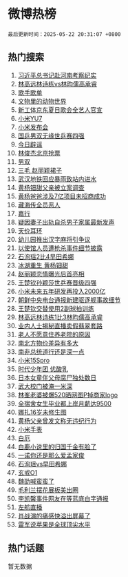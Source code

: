 # 微博热榜

`最后更新时间：2025-05-22 20:31:07 +0800`

## 热门搜索

1. [习近平总书记赴河南考察纪实](https://m.weibo.cn/search?containerid=100103type%3D1%26t%3D10%26q%3D%23%E4%B9%A0%E8%BF%91%E5%B9%B3%E6%80%BB%E4%B9%A6%E8%AE%B0%E8%B5%B4%E6%B2%B3%E5%8D%97%E8%80%83%E5%AF%9F%E7%BA%AA%E5%AE%9E%23&stream_entry_id=51&isnewpage=1&extparam=seat%3D1%26cate%3D10103%26dgr%3D0%26q%3D%2523%25E4%25B9%25A0%25E8%25BF%2591%25E5%25B9%25B3%25E6%2580%25BB%25E4%25B9%25A6%25E8%25AE%25B0%25E8%25B5%25B4%25E6%25B2%25B3%25E5%258D%2597%25E8%2580%2583%25E5%25AF%259F%25E7%25BA%25AA%25E5%25AE%259E%2523%26filter_type%3Drealtimehot%26stream_entry_id%3D51%26c_type%3D51%26pos%3D0%26display_time%3D1747917065%26pre_seqid%3D174791706505704145047105)
1. [林高远林诗栋vs林昀儒高承睿](https://m.weibo.cn/search?containerid=100103type%3D1%26t%3D10%26q%3D%23%E6%9E%97%E9%AB%98%E8%BF%9C%E6%9E%97%E8%AF%97%E6%A0%8Bvs%E6%9E%97%E6%98%80%E5%84%92%E9%AB%98%E6%89%BF%E7%9D%BF%23&stream_entry_id=31&isnewpage=1&extparam=seat%3D1%26flag%3D1%26q%3D%2523%25E6%259E%2597%25E9%25AB%2598%25E8%25BF%259C%25E6%259E%2597%25E8%25AF%2597%25E6%25A0%258Bvs%25E6%259E%2597%25E6%2598%2580%25E5%2584%2592%25E9%25AB%2598%25E6%2589%25BF%25E7%259D%25BF%2523%26filter_type%3Drealtimehot%26c_type%3D31%26pos%3D0%26cate%3D5001%26dgr%3D0%26realpos%3D1%26stream_entry_id%3D31%26band_rank%3D1%26lcate%3D5001%26display_time%3D1747917065%26pre_seqid%3D174791706505704145047105)
1. [歌手歌单](https://m.weibo.cn/search?containerid=100103type%3D1%26t%3D10%26q%3D%E6%AD%8C%E6%89%8B%E6%AD%8C%E5%8D%95&stream_entry_id=31&isnewpage=1&extparam=seat%3D1%26flag%3D1%26q%3D%25E6%25AD%258C%25E6%2589%258B%25E6%25AD%258C%25E5%258D%2595%26filter_type%3Drealtimehot%26c_type%3D31%26pos%3D1%26cate%3D5001%26dgr%3D0%26realpos%3D2%26stream_entry_id%3D31%26band_rank%3D2%26lcate%3D5001%26display_time%3D1747917065%26pre_seqid%3D174791706505704145047105)
1. [文物里的动物世界](https://m.weibo.cn/search?containerid=100103type%3D1%26t%3D10%26q%3D%23%E6%96%87%E7%89%A9%E9%87%8C%E7%9A%84%E5%8A%A8%E7%89%A9%E4%B8%96%E7%95%8C%23&stream_entry_id=31&isnewpage=1&extparam=seat%3D1%26flag%3D1%26q%3D%2523%25E6%2596%2587%25E7%2589%25A9%25E9%2587%258C%25E7%259A%2584%25E5%258A%25A8%25E7%2589%25A9%25E4%25B8%2596%25E7%2595%258C%2523%26filter_type%3Drealtimehot%26c_type%3D31%26pos%3D2%26cate%3D5001%26dgr%3D0%26realpos%3D3%26stream_entry_id%3D31%26band_rank%3D3%26lcate%3D5001%26display_time%3D1747917065%26pre_seqid%3D174791706505704145047105)
1. [新工体京东夏日歌会全艺人官宣](https://m.weibo.cn/search?containerid=100103type%3D1%26t%3D10%26q%3D%23%E6%96%B0%E5%B7%A5%E4%BD%93%E4%BA%AC%E4%B8%9C%E5%A4%8F%E6%97%A5%E6%AD%8C%E4%BC%9A%E5%85%A8%E8%89%BA%E4%BA%BA%E5%AE%98%E5%AE%A3%23&stream_entry_id=31&isnewpage=1&extparam=seat%3D1%26q%3D%2523%25E6%2596%25B0%25E5%25B7%25A5%25E4%25BD%2593%25E4%25BA%25AC%25E4%25B8%259C%25E5%25A4%258F%25E6%2597%25A5%25E6%25AD%258C%25E4%25BC%259A%25E5%2585%25A8%25E8%2589%25BA%25E4%25BA%25BA%25E5%25AE%2598%25E5%25AE%25A3%2523%26lcate%3D5001%26adid%3D287158%26c_type%3D31%26pos%3D3%26cate%3D5001%26dgr%3D0%26is_ad_pos%3D1%26topic_ad%3D1%26stream_entry_id%3D31%26band_rank%3D4%26filter_type%3Drealtimehot%26display_time%3D1747917065%26pre_seqid%3D174791706505704145047105)
1. [小米YU7](https://m.weibo.cn/search?containerid=100103type%3D1%26t%3D10%26q%3D%E5%B0%8F%E7%B1%B3YU7&stream_entry_id=31&isnewpage=1&extparam=seat%3D1%26flag%3D1%26q%3D%25E5%25B0%258F%25E7%25B1%25B3YU7%26filter_type%3Drealtimehot%26c_type%3D31%26pos%3D4%26cate%3D5001%26dgr%3D0%26realpos%3D4%26stream_entry_id%3D31%26band_rank%3D4%26lcate%3D5001%26display_time%3D1747917065%26pre_seqid%3D174791706505704145047105)
1. [小米发布会](https://m.weibo.cn/search?containerid=100103type%3D1%26t%3D10%26q%3D%E5%B0%8F%E7%B1%B3%E5%8F%91%E5%B8%83%E4%BC%9A&stream_entry_id=31&isnewpage=1&extparam=seat%3D1%26flag%3D1%26q%3D%25E5%25B0%258F%25E7%25B1%25B3%25E5%258F%2591%25E5%25B8%2583%25E4%25BC%259A%26filter_type%3Drealtimehot%26c_type%3D31%26pos%3D5%26cate%3D5001%26dgr%3D0%26realpos%3D5%26stream_entry_id%3D31%26band_rank%3D5%26lcate%3D5001%26display_time%3D1747917065%26pre_seqid%3D174791706505704145047105)
1. [国乒男双无缘世乒赛四强](https://m.weibo.cn/search?containerid=100103type%3D1%26t%3D10%26q%3D%23%E5%9B%BD%E4%B9%92%E7%94%B7%E5%8F%8C%E6%97%A0%E7%BC%98%E4%B8%96%E4%B9%92%E8%B5%9B%E5%9B%9B%E5%BC%BA%23&stream_entry_id=31&isnewpage=1&extparam=seat%3D1%26flag%3D1%26q%3D%2523%25E5%259B%25BD%25E4%25B9%2592%25E7%2594%25B7%25E5%258F%258C%25E6%2597%25A0%25E7%25BC%2598%25E4%25B8%2596%25E4%25B9%2592%25E8%25B5%259B%25E5%259B%259B%25E5%25BC%25BA%2523%26filter_type%3Drealtimehot%26c_type%3D31%26pos%3D6%26cate%3D5001%26dgr%3D0%26realpos%3D6%26stream_entry_id%3D31%26band_rank%3D6%26lcate%3D5001%26display_time%3D1747917065%26pre_seqid%3D174791706505704145047105)
1. [今日辟谣](https://m.weibo.cn/search?containerid=100103type%3D1%26t%3D10%26q%3D%23%E4%BB%8A%E6%97%A5%E8%BE%9F%E8%B0%A3%23&stream_entry_id=31&isnewpage=1&extparam=seat%3D1%26q%3D%2523%25E4%25BB%258A%25E6%2597%25A5%25E8%25BE%259F%25E8%25B0%25A3%2523%26lcate%3D5001%26adid%3D287301%26c_type%3D31%26pos%3D7%26cate%3D5001%26dgr%3D0%26is_ad_pos%3D1%26stream_entry_id%3D31%26band_rank%3D7%26filter_type%3Drealtimehot%26display_time%3D1747917065%26pre_seqid%3D174791706505704145047105)
1. [林俊杰北京抢票](https://m.weibo.cn/search?containerid=100103type%3D1%26t%3D10%26q%3D%E6%9E%97%E4%BF%8A%E6%9D%B0%E5%8C%97%E4%BA%AC%E6%8A%A2%E7%A5%A8&stream_entry_id=31&isnewpage=1&extparam=seat%3D1%26flag%3D1%26q%3D%25E6%259E%2597%25E4%25BF%258A%25E6%259D%25B0%25E5%258C%2597%25E4%25BA%25AC%25E6%258A%25A2%25E7%25A5%25A8%26filter_type%3Drealtimehot%26c_type%3D31%26pos%3D8%26cate%3D5001%26dgr%3D0%26realpos%3D7%26stream_entry_id%3D31%26band_rank%3D7%26lcate%3D5001%26display_time%3D1747917065%26pre_seqid%3D174791706505704145047105)
1. [男双](https://m.weibo.cn/search?containerid=100103type%3D1%26t%3D10%26q%3D%E7%94%B7%E5%8F%8C&stream_entry_id=31&isnewpage=1&extparam=seat%3D1%26flag%3D1%26q%3D%25E7%2594%25B7%25E5%258F%258C%26filter_type%3Drealtimehot%26c_type%3D31%26pos%3D9%26cate%3D5001%26dgr%3D0%26realpos%3D8%26stream_entry_id%3D31%26band_rank%3D8%26lcate%3D5001%26display_time%3D1747917065%26pre_seqid%3D174791706505704145047105)
1. [三毛 赵丽颖裙子](https://m.weibo.cn/search?containerid=100103type%3D1%26t%3D10%26q%3D%E4%B8%89%E6%AF%9B+%E8%B5%B5%E4%B8%BD%E9%A2%96%E8%A3%99%E5%AD%90&stream_entry_id=31&isnewpage=1&extparam=seat%3D1%26flag%3D0%26q%3D%25E4%25B8%2589%25E6%25AF%259B%2520%25E8%25B5%25B5%25E4%25B8%25BD%25E9%25A2%2596%25E8%25A3%2599%25E5%25AD%2590%26filter_type%3Drealtimehot%26c_type%3D31%26pos%3D10%26cate%3D5001%26dgr%3D0%26realpos%3D9%26stream_entry_id%3D31%26band_rank%3D9%26lcate%3D5001%26display_time%3D1747917065%26pre_seqid%3D174791706505704145047105)
1. [武汉地铁回应暴雨致站内进水](https://m.weibo.cn/search?containerid=100103type%3D1%26t%3D10%26q%3D%23%E6%AD%A6%E6%B1%89%E5%9C%B0%E9%93%81%E5%9B%9E%E5%BA%94%E6%9A%B4%E9%9B%A8%E8%87%B4%E7%AB%99%E5%86%85%E8%BF%9B%E6%B0%B4%23&stream_entry_id=31&isnewpage=1&extparam=seat%3D1%26flag%3D1%26q%3D%2523%25E6%25AD%25A6%25E6%25B1%2589%25E5%259C%25B0%25E9%2593%2581%25E5%259B%259E%25E5%25BA%2594%25E6%259A%25B4%25E9%259B%25A8%25E8%2587%25B4%25E7%25AB%2599%25E5%2586%2585%25E8%25BF%259B%25E6%25B0%25B4%2523%26filter_type%3Drealtimehot%26c_type%3D31%26pos%3D11%26cate%3D5001%26dgr%3D0%26realpos%3D10%26stream_entry_id%3D31%26band_rank%3D10%26lcate%3D5001%26display_time%3D1747917065%26pre_seqid%3D174791706505704145047105)
1. [黄杨钿甜父亲被立案调查](https://m.weibo.cn/search?containerid=100103type%3D1%26t%3D10%26q%3D%23%E9%BB%84%E6%9D%A8%E9%92%BF%E7%94%9C%E7%88%B6%E4%BA%B2%E8%A2%AB%E7%AB%8B%E6%A1%88%E8%B0%83%E6%9F%A5%23&stream_entry_id=31&isnewpage=1&extparam=seat%3D1%26flag%3D4%26q%3D%2523%25E9%25BB%2584%25E6%259D%25A8%25E9%2592%25BF%25E7%2594%259C%25E7%2588%25B6%25E4%25BA%25B2%25E8%25A2%25AB%25E7%25AB%258B%25E6%25A1%2588%25E8%25B0%2583%25E6%259F%25A5%2523%26filter_type%3Drealtimehot%26c_type%3D31%26pos%3D12%26cate%3D5001%26dgr%3D0%26realpos%3D11%26stream_entry_id%3D31%26band_rank%3D11%26lcate%3D5001%26display_time%3D1747917065%26pre_seqid%3D174791706505704145047105)
1. [黄杨爸爸涉及7亿项目未招商成功](https://m.weibo.cn/search?containerid=100103type%3D1%26t%3D10%26q%3D%23%E9%BB%84%E6%9D%A8%E7%88%B8%E7%88%B8%E6%B6%89%E5%8F%8A7%E4%BA%BF%E9%A1%B9%E7%9B%AE%E6%9C%AA%E6%8B%9B%E5%95%86%E6%88%90%E5%8A%9F%23&stream_entry_id=31&isnewpage=1&extparam=seat%3D1%26flag%3D1%26q%3D%2523%25E9%25BB%2584%25E6%259D%25A8%25E7%2588%25B8%25E7%2588%25B8%25E6%25B6%2589%25E5%258F%258A7%25E4%25BA%25BF%25E9%25A1%25B9%25E7%259B%25AE%25E6%259C%25AA%25E6%258B%259B%25E5%2595%2586%25E6%2588%2590%25E5%258A%259F%2523%26filter_type%3Drealtimehot%26c_type%3D31%26pos%3D13%26cate%3D5001%26dgr%3D0%26realpos%3D12%26stream_entry_id%3D31%26band_rank%3D12%26lcate%3D5001%26display_time%3D1747917065%26pre_seqid%3D174791706505704145047105)
1. [藏海传全员恶人](https://m.weibo.cn/search?containerid=100103type%3D1%26t%3D10%26q%3D%E8%97%8F%E6%B5%B7%E4%BC%A0%E5%85%A8%E5%91%98%E6%81%B6%E4%BA%BA&stream_entry_id=31&isnewpage=1&extparam=seat%3D1%26flag%3D1%26q%3D%25E8%2597%258F%25E6%25B5%25B7%25E4%25BC%25A0%25E5%2585%25A8%25E5%2591%2598%25E6%2581%25B6%25E4%25BA%25BA%26filter_type%3Drealtimehot%26c_type%3D31%26pos%3D14%26cate%3D5001%26dgr%3D0%26realpos%3D13%26stream_entry_id%3D31%26band_rank%3D13%26lcate%3D5001%26display_time%3D1747917065%26pre_seqid%3D174791706505704145047105)
1. [嘉行](https://m.weibo.cn/search?containerid=100103type%3D1%26t%3D10%26q%3D%E5%98%89%E8%A1%8C&stream_entry_id=31&isnewpage=1&extparam=seat%3D1%26flag%3D1%26q%3D%25E5%2598%2589%25E8%25A1%258C%26filter_type%3Drealtimehot%26c_type%3D31%26pos%3D15%26cate%3D5001%26dgr%3D0%26realpos%3D14%26stream_entry_id%3D31%26band_rank%3D14%26lcate%3D5001%26display_time%3D1747917065%26pre_seqid%3D174791706505704145047105)
1. [疑因妻子出轨自杀男子家属最新发声](https://m.weibo.cn/search?containerid=100103type%3D1%26t%3D10%26q%3D%23%E7%96%91%E5%9B%A0%E5%A6%BB%E5%AD%90%E5%87%BA%E8%BD%A8%E8%87%AA%E6%9D%80%E7%94%B7%E5%AD%90%E5%AE%B6%E5%B1%9E%E6%9C%80%E6%96%B0%E5%8F%91%E5%A3%B0%23&stream_entry_id=31&isnewpage=1&extparam=seat%3D1%26flag%3D1%26q%3D%2523%25E7%2596%2591%25E5%259B%25A0%25E5%25A6%25BB%25E5%25AD%2590%25E5%2587%25BA%25E8%25BD%25A8%25E8%2587%25AA%25E6%259D%2580%25E7%2594%25B7%25E5%25AD%2590%25E5%25AE%25B6%25E5%25B1%259E%25E6%259C%2580%25E6%2596%25B0%25E5%258F%2591%25E5%25A3%25B0%2523%26filter_type%3Drealtimehot%26c_type%3D31%26pos%3D16%26cate%3D5001%26dgr%3D0%26realpos%3D15%26stream_entry_id%3D31%26band_rank%3D15%26lcate%3D5001%26display_time%3D1747917065%26pre_seqid%3D174791706505704145047105)
1. [天价耳环](https://m.weibo.cn/search?containerid=100103type%3D1%26t%3D10%26q%3D%E5%A4%A9%E4%BB%B7%E8%80%B3%E7%8E%AF&stream_entry_id=31&isnewpage=1&extparam=seat%3D1%26flag%3D1%26q%3D%25E5%25A4%25A9%25E4%25BB%25B7%25E8%2580%25B3%25E7%258E%25AF%26filter_type%3Drealtimehot%26c_type%3D31%26pos%3D17%26cate%3D5001%26dgr%3D0%26realpos%3D16%26stream_entry_id%3D31%26band_rank%3D16%26lcate%3D5001%26display_time%3D1747917065%26pre_seqid%3D174791706505704145047105)
1. [幼儿园推出汉字麻将引争议](https://m.weibo.cn/search?containerid=100103type%3D1%26t%3D10%26q%3D%23%E5%B9%BC%E5%84%BF%E5%9B%AD%E6%8E%A8%E5%87%BA%E6%B1%89%E5%AD%97%E9%BA%BB%E5%B0%86%E5%BC%95%E4%BA%89%E8%AE%AE%23&stream_entry_id=31&isnewpage=1&extparam=seat%3D1%26flag%3D1%26q%3D%2523%25E5%25B9%25BC%25E5%2584%25BF%25E5%259B%25AD%25E6%258E%25A8%25E5%2587%25BA%25E6%25B1%2589%25E5%25AD%2597%25E9%25BA%25BB%25E5%25B0%2586%25E5%25BC%2595%25E4%25BA%2589%25E8%25AE%25AE%2523%26filter_type%3Drealtimehot%26c_type%3D31%26pos%3D18%26cate%3D5001%26dgr%3D0%26realpos%3D17%26stream_entry_id%3D31%26band_rank%3D17%26lcate%3D5001%26display_time%3D1747917065%26pre_seqid%3D174791706505704145047105)
1. [以使馆人员遭枪杀事件细节披露](https://m.weibo.cn/search?containerid=100103type%3D1%26t%3D10%26q%3D%E4%BB%A5%E4%BD%BF%E9%A6%86%E4%BA%BA%E5%91%98%E9%81%AD%E6%9E%AA%E6%9D%80%E4%BA%8B%E4%BB%B6%E7%BB%86%E8%8A%82%E6%8A%AB%E9%9C%B2&stream_entry_id=31&isnewpage=1&extparam=seat%3D1%26flag%3D1%26q%3D%25E4%25BB%25A5%25E4%25BD%25BF%25E9%25A6%2586%25E4%25BA%25BA%25E5%2591%2598%25E9%2581%25AD%25E6%259E%25AA%25E6%259D%2580%25E4%25BA%258B%25E4%25BB%25B6%25E7%25BB%2586%25E8%258A%2582%25E6%258A%25AB%25E9%259C%25B2%26filter_type%3Drealtimehot%26c_type%3D31%26pos%3D19%26cate%3D5001%26dgr%3D0%26realpos%3D18%26stream_entry_id%3D31%26band_rank%3D18%26lcate%3D5001%26display_time%3D1747917065%26pre_seqid%3D174791706505704145047105)
1. [石洵瑶2比4早田希娜](https://m.weibo.cn/search?containerid=100103type%3D1%26t%3D10%26q%3D%23%E7%9F%B3%E6%B4%B5%E7%91%B62%E6%AF%944%E6%97%A9%E7%94%B0%E5%B8%8C%E5%A8%9C%23&stream_entry_id=31&isnewpage=1&extparam=seat%3D1%26flag%3D1%26q%3D%2523%25E7%259F%25B3%25E6%25B4%25B5%25E7%2591%25B62%25E6%25AF%25944%25E6%2597%25A9%25E7%2594%25B0%25E5%25B8%258C%25E5%25A8%259C%2523%26filter_type%3Drealtimehot%26c_type%3D31%26pos%3D20%26cate%3D5001%26dgr%3D0%26realpos%3D19%26stream_entry_id%3D31%26band_rank%3D19%26lcate%3D5001%26display_time%3D1747917065%26pre_seqid%3D174791706505704145047105)
1. [冰湖重生 黄杨钿甜](https://m.weibo.cn/search?containerid=100103type%3D1%26t%3D10%26q%3D%E5%86%B0%E6%B9%96%E9%87%8D%E7%94%9F+%E9%BB%84%E6%9D%A8%E9%92%BF%E7%94%9C&stream_entry_id=31&isnewpage=1&extparam=seat%3D1%26flag%3D1%26q%3D%25E5%2586%25B0%25E6%25B9%2596%25E9%2587%258D%25E7%2594%259F%2520%25E9%25BB%2584%25E6%259D%25A8%25E9%2592%25BF%25E7%2594%259C%26filter_type%3Drealtimehot%26c_type%3D31%26pos%3D21%26cate%3D5001%26dgr%3D0%26realpos%3D20%26stream_entry_id%3D31%26band_rank%3D20%26lcate%3D5001%26display_time%3D1747917065%26pre_seqid%3D174791706505704145047105)
1. [赵丽颖恋情曝光后首亮相](https://m.weibo.cn/search?containerid=100103type%3D1%26t%3D10%26q%3D%23%E8%B5%B5%E4%B8%BD%E9%A2%96%E6%81%8B%E6%83%85%E6%9B%9D%E5%85%89%E5%90%8E%E9%A6%96%E4%BA%AE%E7%9B%B8%23&stream_entry_id=31&isnewpage=1&extparam=seat%3D1%26flag%3D2%26q%3D%2523%25E8%25B5%25B5%25E4%25B8%25BD%25E9%25A2%2596%25E6%2581%258B%25E6%2583%2585%25E6%259B%259D%25E5%2585%2589%25E5%2590%258E%25E9%25A6%2596%25E4%25BA%25AE%25E7%259B%25B8%2523%26filter_type%3Drealtimehot%26c_type%3D31%26pos%3D22%26cate%3D5001%26dgr%3D0%26realpos%3D21%26stream_entry_id%3D31%26band_rank%3D21%26lcate%3D5001%26display_time%3D1747917065%26pre_seqid%3D174791706505704145047105)
1. [王楚钦孙颖莎世乒赛晋级四强](https://m.weibo.cn/search?containerid=100103type%3D1%26t%3D10%26q%3D%23%E7%8E%8B%E6%A5%9A%E9%92%A6%E5%AD%99%E9%A2%96%E8%8E%8E%E4%B8%96%E4%B9%92%E8%B5%9B%E6%99%8B%E7%BA%A7%E5%9B%9B%E5%BC%BA%23&stream_entry_id=31&isnewpage=1&extparam=seat%3D1%26flag%3D0%26q%3D%2523%25E7%258E%258B%25E6%25A5%259A%25E9%2592%25A6%25E5%25AD%2599%25E9%25A2%2596%25E8%258E%258E%25E4%25B8%2596%25E4%25B9%2592%25E8%25B5%259B%25E6%2599%258B%25E7%25BA%25A7%25E5%259B%259B%25E5%25BC%25BA%2523%26filter_type%3Drealtimehot%26c_type%3D31%26pos%3D23%26cate%3D5001%26dgr%3D0%26realpos%3D22%26stream_entry_id%3D31%26band_rank%3D22%26lcate%3D5001%26display_time%3D1747917065%26pre_seqid%3D174791706505704145047105)
1. [小米未来五年研发再投入2000亿](https://m.weibo.cn/search?containerid=100103type%3D1%26t%3D10%26q%3D%23%E5%B0%8F%E7%B1%B3%E6%9C%AA%E6%9D%A5%E4%BA%94%E5%B9%B4%E7%A0%94%E5%8F%91%E5%86%8D%E6%8A%95%E5%85%A52000%E4%BA%BF%23&stream_entry_id=31&isnewpage=1&extparam=seat%3D1%26flag%3D1%26q%3D%2523%25E5%25B0%258F%25E7%25B1%25B3%25E6%259C%25AA%25E6%259D%25A5%25E4%25BA%2594%25E5%25B9%25B4%25E7%25A0%2594%25E5%258F%2591%25E5%2586%258D%25E6%258A%2595%25E5%2585%25A52000%25E4%25BA%25BF%2523%26filter_type%3Drealtimehot%26c_type%3D31%26pos%3D24%26cate%3D5001%26dgr%3D0%26realpos%3D23%26stream_entry_id%3D31%26band_rank%3D23%26lcate%3D5001%26display_time%3D1747917065%26pre_seqid%3D174791706505704145047105)
1. [朝鲜中央电台通报新建驱逐舰事故细节](https://m.weibo.cn/search?containerid=100103type%3D1%26t%3D10%26q%3D%23%E6%9C%9D%E9%B2%9C%E4%B8%AD%E5%A4%AE%E7%94%B5%E5%8F%B0%E9%80%9A%E6%8A%A5%E6%96%B0%E5%BB%BA%E9%A9%B1%E9%80%90%E8%88%B0%E4%BA%8B%E6%95%85%E7%BB%86%E8%8A%82%23&stream_entry_id=31&isnewpage=1&extparam=seat%3D1%26flag%3D0%26q%3D%2523%25E6%259C%259D%25E9%25B2%259C%25E4%25B8%25AD%25E5%25A4%25AE%25E7%2594%25B5%25E5%258F%25B0%25E9%2580%259A%25E6%258A%25A5%25E6%2596%25B0%25E5%25BB%25BA%25E9%25A9%25B1%25E9%2580%2590%25E8%2588%25B0%25E4%25BA%258B%25E6%2595%2585%25E7%25BB%2586%25E8%258A%2582%2523%26filter_type%3Drealtimehot%26c_type%3D31%26pos%3D25%26cate%3D5001%26dgr%3D0%26realpos%3D24%26stream_entry_id%3D31%26band_rank%3D24%26lcate%3D5001%26display_time%3D1747917065%26pre_seqid%3D174791706505704145047105)
1. [王楚钦交替使用2副球拍训练](https://m.weibo.cn/search?containerid=100103type%3D1%26t%3D10%26q%3D%23%E7%8E%8B%E6%A5%9A%E9%92%A6%E4%BA%A4%E6%9B%BF%E4%BD%BF%E7%94%A82%E5%89%AF%E7%90%83%E6%8B%8D%E8%AE%AD%E7%BB%83%23&stream_entry_id=31&isnewpage=1&extparam=seat%3D1%26flag%3D1%26q%3D%2523%25E7%258E%258B%25E6%25A5%259A%25E9%2592%25A6%25E4%25BA%25A4%25E6%259B%25BF%25E4%25BD%25BF%25E7%2594%25A82%25E5%2589%25AF%25E7%2590%2583%25E6%258B%258D%25E8%25AE%25AD%25E7%25BB%2583%2523%26filter_type%3Drealtimehot%26c_type%3D31%26pos%3D26%26cate%3D5001%26dgr%3D0%26realpos%3D25%26stream_entry_id%3D31%26band_rank%3D25%26lcate%3D5001%26display_time%3D1747917065%26pre_seqid%3D174791706505704145047105)
1. [林高远林诗栋1比3林昀儒高承睿](https://m.weibo.cn/search?containerid=100103type%3D1%26t%3D10%26q%3D%23%E6%9E%97%E9%AB%98%E8%BF%9C%E6%9E%97%E8%AF%97%E6%A0%8B1%E6%AF%943%E6%9E%97%E6%98%80%E5%84%92%E9%AB%98%E6%89%BF%E7%9D%BF%23&stream_entry_id=31&isnewpage=1&extparam=seat%3D1%26flag%3D1%26q%3D%2523%25E6%259E%2597%25E9%25AB%2598%25E8%25BF%259C%25E6%259E%2597%25E8%25AF%2597%25E6%25A0%258B1%25E6%25AF%25943%25E6%259E%2597%25E6%2598%2580%25E5%2584%2592%25E9%25AB%2598%25E6%2589%25BF%25E7%259D%25BF%2523%26filter_type%3Drealtimehot%26c_type%3D31%26pos%3D27%26cate%3D5001%26dgr%3D0%26realpos%3D26%26stream_entry_id%3D31%26band_rank%3D26%26lcate%3D5001%26display_time%3D1747917065%26pre_seqid%3D174791706505704145047105)
1. [业内人士揭秘直播卖假翡翠套路](https://m.weibo.cn/search?containerid=100103type%3D1%26t%3D10%26q%3D%23%E4%B8%9A%E5%86%85%E4%BA%BA%E5%A3%AB%E6%8F%AD%E7%A7%98%E7%9B%B4%E6%92%AD%E5%8D%96%E5%81%87%E7%BF%A1%E7%BF%A0%E5%A5%97%E8%B7%AF%23&stream_entry_id=31&isnewpage=1&extparam=seat%3D1%26flag%3D1%26q%3D%2523%25E4%25B8%259A%25E5%2586%2585%25E4%25BA%25BA%25E5%25A3%25AB%25E6%258F%25AD%25E7%25A7%2598%25E7%259B%25B4%25E6%2592%25AD%25E5%258D%2596%25E5%2581%2587%25E7%25BF%25A1%25E7%25BF%25A0%25E5%25A5%2597%25E8%25B7%25AF%2523%26filter_type%3Drealtimehot%26c_type%3D31%26pos%3D28%26cate%3D5001%26dgr%3D0%26realpos%3D27%26stream_entry_id%3D31%26band_rank%3D27%26lcate%3D5001%26display_time%3D1747917065%26pre_seqid%3D174791706505704145047105)
1. [老人不愿意住养老院的原因](https://m.weibo.cn/search?containerid=100103type%3D1%26t%3D10%26q%3D%E8%80%81%E4%BA%BA%E4%B8%8D%E6%84%BF%E6%84%8F%E4%BD%8F%E5%85%BB%E8%80%81%E9%99%A2%E7%9A%84%E5%8E%9F%E5%9B%A0&stream_entry_id=31&isnewpage=1&extparam=seat%3D1%26flag%3D1%26q%3D%25E8%2580%2581%25E4%25BA%25BA%25E4%25B8%258D%25E6%2584%25BF%25E6%2584%258F%25E4%25BD%258F%25E5%2585%25BB%25E8%2580%2581%25E9%2599%25A2%25E7%259A%2584%25E5%258E%259F%25E5%259B%25A0%26filter_type%3Drealtimehot%26c_type%3D31%26pos%3D29%26cate%3D5001%26dgr%3D0%26realpos%3D28%26stream_entry_id%3D31%26band_rank%3D28%26lcate%3D5001%26display_time%3D1747917065%26pre_seqid%3D174791706505704145047105)
1. [南北方物价差异有多大](https://m.weibo.cn/search?containerid=100103type%3D1%26t%3D10%26q%3D%E5%8D%97%E5%8C%97%E6%96%B9%E7%89%A9%E4%BB%B7%E5%B7%AE%E5%BC%82%E6%9C%89%E5%A4%9A%E5%A4%A7&stream_entry_id=31&isnewpage=1&extparam=seat%3D1%26flag%3D1%26q%3D%25E5%258D%2597%25E5%258C%2597%25E6%2596%25B9%25E7%2589%25A9%25E4%25BB%25B7%25E5%25B7%25AE%25E5%25BC%2582%25E6%259C%2589%25E5%25A4%259A%25E5%25A4%25A7%26filter_type%3Drealtimehot%26c_type%3D31%26pos%3D30%26cate%3D5001%26dgr%3D0%26realpos%3D29%26stream_entry_id%3D31%26band_rank%3D29%26lcate%3D5001%26display_time%3D1747917065%26pre_seqid%3D174791706505704145047105)
1. [南非总统道行还是深一点](https://m.weibo.cn/search?containerid=100103type%3D1%26t%3D10%26q%3D%E5%8D%97%E9%9D%9E%E6%80%BB%E7%BB%9F%E9%81%93%E8%A1%8C%E8%BF%98%E6%98%AF%E6%B7%B1%E4%B8%80%E7%82%B9&stream_entry_id=31&isnewpage=1&extparam=seat%3D1%26flag%3D1%26q%3D%25E5%258D%2597%25E9%259D%259E%25E6%2580%25BB%25E7%25BB%259F%25E9%2581%2593%25E8%25A1%258C%25E8%25BF%2598%25E6%2598%25AF%25E6%25B7%25B1%25E4%25B8%2580%25E7%2582%25B9%26filter_type%3Drealtimehot%26c_type%3D31%26pos%3D31%26cate%3D5001%26dgr%3D0%26realpos%3D30%26stream_entry_id%3D31%26band_rank%3D30%26lcate%3D5001%26display_time%3D1747917065%26pre_seqid%3D174791706505704145047105)
1. [小米15Spro](https://m.weibo.cn/search?containerid=100103type%3D1%26t%3D10%26q%3D%E5%B0%8F%E7%B1%B315Spro&stream_entry_id=31&isnewpage=1&extparam=seat%3D1%26flag%3D1%26q%3D%25E5%25B0%258F%25E7%25B1%25B315Spro%26filter_type%3Drealtimehot%26c_type%3D31%26pos%3D32%26cate%3D5001%26dgr%3D0%26realpos%3D31%26stream_entry_id%3D31%26band_rank%3D31%26lcate%3D5001%26display_time%3D1747917065%26pre_seqid%3D174791706505704145047105)
1. [时代少年团 优酸乳](https://m.weibo.cn/search?containerid=100103type%3D1%26t%3D10%26q%3D%E6%97%B6%E4%BB%A3%E5%B0%91%E5%B9%B4%E5%9B%A2+%E4%BC%98%E9%85%B8%E4%B9%B3&stream_entry_id=31&isnewpage=1&extparam=seat%3D1%26flag%3D1%26q%3D%25E6%2597%25B6%25E4%25BB%25A3%25E5%25B0%2591%25E5%25B9%25B4%25E5%259B%25A2%2520%25E4%25BC%2598%25E9%2585%25B8%25E4%25B9%25B3%26filter_type%3Drealtimehot%26c_type%3D31%26pos%3D33%26cate%3D5001%26dgr%3D0%26realpos%3D32%26stream_entry_id%3D31%26band_rank%3D32%26lcate%3D5001%26display_time%3D1747917065%26pre_seqid%3D174791706505704145047105)
1. [日本女童伴父母腐尸独处数日](https://m.weibo.cn/search?containerid=100103type%3D1%26t%3D10%26q%3D%23%E6%97%A5%E6%9C%AC%E5%A5%B3%E7%AB%A5%E4%BC%B4%E7%88%B6%E6%AF%8D%E8%85%90%E5%B0%B8%E7%8B%AC%E5%A4%84%E6%95%B0%E6%97%A5%23&stream_entry_id=31&isnewpage=1&extparam=seat%3D1%26flag%3D0%26q%3D%2523%25E6%2597%25A5%25E6%259C%25AC%25E5%25A5%25B3%25E7%25AB%25A5%25E4%25BC%25B4%25E7%2588%25B6%25E6%25AF%258D%25E8%2585%2590%25E5%25B0%25B8%25E7%258B%25AC%25E5%25A4%2584%25E6%2595%25B0%25E6%2597%25A5%2523%26filter_type%3Drealtimehot%26c_type%3D31%26pos%3D34%26cate%3D5001%26dgr%3D0%26realpos%3D33%26stream_entry_id%3D31%26band_rank%3D33%26lcate%3D5001%26display_time%3D1747917065%26pre_seqid%3D174791706505704145047105)
1. [武大校门被淹一米深](https://m.weibo.cn/search?containerid=100103type%3D1%26t%3D10%26q%3D%23%E6%AD%A6%E5%A4%A7%E6%A0%A1%E9%97%A8%E8%A2%AB%E6%B7%B9%E4%B8%80%E7%B1%B3%E6%B7%B1%23&stream_entry_id=31&isnewpage=1&extparam=seat%3D1%26flag%3D0%26q%3D%2523%25E6%25AD%25A6%25E5%25A4%25A7%25E6%25A0%25A1%25E9%2597%25A8%25E8%25A2%25AB%25E6%25B7%25B9%25E4%25B8%2580%25E7%25B1%25B3%25E6%25B7%25B1%2523%26filter_type%3Drealtimehot%26c_type%3D31%26pos%3D35%26cate%3D5001%26dgr%3D0%26realpos%3D34%26stream_entry_id%3D31%26band_rank%3D34%26lcate%3D5001%26display_time%3D1747917065%26pre_seqid%3D174791706505704145047105)
1. [林峯老婆被爆520晒网图P掉商家logo](https://m.weibo.cn/search?containerid=100103type%3D1%26t%3D10%26q%3D%23%E6%9E%97%E5%B3%AF%E8%80%81%E5%A9%86%E8%A2%AB%E7%88%86520%E6%99%92%E7%BD%91%E5%9B%BEP%E6%8E%89%E5%95%86%E5%AE%B6logo%23&stream_entry_id=31&isnewpage=1&extparam=seat%3D1%26flag%3D0%26q%3D%2523%25E6%259E%2597%25E5%25B3%25AF%25E8%2580%2581%25E5%25A9%2586%25E8%25A2%25AB%25E7%2588%2586520%25E6%2599%2592%25E7%25BD%2591%25E5%259B%25BEP%25E6%258E%2589%25E5%2595%2586%25E5%25AE%25B6logo%2523%26filter_type%3Drealtimehot%26c_type%3D31%26pos%3D36%26cate%3D5001%26dgr%3D0%26realpos%3D35%26stream_entry_id%3D31%26band_rank%3D35%26lcate%3D5001%26display_time%3D1747917065%26pre_seqid%3D174791706505704145047105)
1. [全宿舍女生毕业都上岸月薪达9500](https://m.weibo.cn/search?containerid=100103type%3D1%26t%3D10%26q%3D%23%E5%85%A8%E5%AE%BF%E8%88%8D%E5%A5%B3%E7%94%9F%E6%AF%95%E4%B8%9A%E9%83%BD%E4%B8%8A%E5%B2%B8%E6%9C%88%E8%96%AA%E8%BE%BE9500%23&stream_entry_id=31&isnewpage=1&extparam=seat%3D1%26flag%3D1%26q%3D%2523%25E5%2585%25A8%25E5%25AE%25BF%25E8%2588%258D%25E5%25A5%25B3%25E7%2594%259F%25E6%25AF%2595%25E4%25B8%259A%25E9%2583%25BD%25E4%25B8%258A%25E5%25B2%25B8%25E6%259C%2588%25E8%2596%25AA%25E8%25BE%25BE9500%2523%26filter_type%3Drealtimehot%26c_type%3D31%26pos%3D37%26cate%3D5001%26dgr%3D0%26realpos%3D36%26stream_entry_id%3D31%26band_rank%3D36%26lcate%3D5001%26display_time%3D1747917065%26pre_seqid%3D174791706505704145047105)
1. [娜扎16岁未修生图](https://m.weibo.cn/search?containerid=100103type%3D1%26t%3D10%26q%3D%E5%A8%9C%E6%89%8E16%E5%B2%81%E6%9C%AA%E4%BF%AE%E7%94%9F%E5%9B%BE&stream_entry_id=31&isnewpage=1&extparam=seat%3D1%26flag%3D0%26q%3D%25E5%25A8%259C%25E6%2589%258E16%25E5%25B2%2581%25E6%259C%25AA%25E4%25BF%25AE%25E7%2594%259F%25E5%259B%25BE%26filter_type%3Drealtimehot%26c_type%3D31%26pos%3D38%26cate%3D5001%26dgr%3D0%26realpos%3D37%26stream_entry_id%3D31%26band_rank%3D37%26lcate%3D5001%26display_time%3D1747917065%26pre_seqid%3D174791706505704145047105)
1. [黄杨父亲曾发文称无违纪行为](https://m.weibo.cn/search?containerid=100103type%3D1%26t%3D10%26q%3D%23%E9%BB%84%E6%9D%A8%E7%88%B6%E4%BA%B2%E6%9B%BE%E5%8F%91%E6%96%87%E7%A7%B0%E6%97%A0%E8%BF%9D%E7%BA%AA%E8%A1%8C%E4%B8%BA%23&stream_entry_id=31&isnewpage=1&extparam=seat%3D1%26flag%3D1%26q%3D%2523%25E9%25BB%2584%25E6%259D%25A8%25E7%2588%25B6%25E4%25BA%25B2%25E6%259B%25BE%25E5%258F%2591%25E6%2596%2587%25E7%25A7%25B0%25E6%2597%25A0%25E8%25BF%259D%25E7%25BA%25AA%25E8%25A1%258C%25E4%25B8%25BA%2523%26filter_type%3Drealtimehot%26c_type%3D31%26pos%3D39%26cate%3D5001%26dgr%3D0%26realpos%3D38%26stream_entry_id%3D31%26band_rank%3D38%26lcate%3D5001%26display_time%3D1747917065%26pre_seqid%3D174791706505704145047105)
1. [小米手表](https://m.weibo.cn/search?containerid=100103type%3D1%26t%3D10%26q%3D%E5%B0%8F%E7%B1%B3%E6%89%8B%E8%A1%A8&stream_entry_id=31&isnewpage=1&extparam=seat%3D1%26flag%3D1%26q%3D%25E5%25B0%258F%25E7%25B1%25B3%25E6%2589%258B%25E8%25A1%25A8%26filter_type%3Drealtimehot%26c_type%3D31%26pos%3D40%26cate%3D5001%26dgr%3D0%26realpos%3D39%26stream_entry_id%3D31%26band_rank%3D39%26lcate%3D5001%26display_time%3D1747917065%26pre_seqid%3D174791706505704145047105)
1. [白厄](https://m.weibo.cn/search?containerid=100103type%3D1%26t%3D10%26q%3D%E7%99%BD%E5%8E%84&stream_entry_id=31&isnewpage=1&extparam=seat%3D1%26flag%3D0%26q%3D%25E7%2599%25BD%25E5%258E%2584%26filter_type%3Drealtimehot%26c_type%3D31%26pos%3D41%26cate%3D5001%26dgr%3D0%26realpos%3D40%26stream_entry_id%3D31%26band_rank%3D40%26lcate%3D5001%26display_time%3D1747917065%26pre_seqid%3D174791706505704145047105)
1. [白鹿小说里的归国千金有脸了](https://m.weibo.cn/search?containerid=100103type%3D1%26t%3D10%26q%3D%E7%99%BD%E9%B9%BF%E5%B0%8F%E8%AF%B4%E9%87%8C%E7%9A%84%E5%BD%92%E5%9B%BD%E5%8D%83%E9%87%91%E6%9C%89%E8%84%B8%E4%BA%86&stream_entry_id=31&isnewpage=1&extparam=seat%3D1%26flag%3D1%26q%3D%25E7%2599%25BD%25E9%25B9%25BF%25E5%25B0%258F%25E8%25AF%25B4%25E9%2587%258C%25E7%259A%2584%25E5%25BD%2592%25E5%259B%25BD%25E5%258D%2583%25E9%2587%2591%25E6%259C%2589%25E8%2584%25B8%25E4%25BA%2586%26filter_type%3Drealtimehot%26c_type%3D31%26pos%3D42%26cate%3D5001%26dgr%3D0%26realpos%3D41%26stream_entry_id%3D31%26band_rank%3D41%26lcate%3D5001%26display_time%3D1747917065%26pre_seqid%3D174791706505704145047105)
1. [一诺你还是那么爱孟家俊](https://m.weibo.cn/search?containerid=100103type%3D1%26t%3D10%26q%3D%E4%B8%80%E8%AF%BA%E4%BD%A0%E8%BF%98%E6%98%AF%E9%82%A3%E4%B9%88%E7%88%B1%E5%AD%9F%E5%AE%B6%E4%BF%8A&stream_entry_id=31&isnewpage=1&extparam=seat%3D1%26flag%3D1%26q%3D%25E4%25B8%2580%25E8%25AF%25BA%25E4%25BD%25A0%25E8%25BF%2598%25E6%2598%25AF%25E9%2582%25A3%25E4%25B9%2588%25E7%2588%25B1%25E5%25AD%259F%25E5%25AE%25B6%25E4%25BF%258A%26filter_type%3Drealtimehot%26c_type%3D31%26pos%3D43%26cate%3D5001%26dgr%3D0%26realpos%3D42%26stream_entry_id%3D31%26band_rank%3D42%26lcate%3D5001%26display_time%3D1747917065%26pre_seqid%3D174791706505704145047105)
1. [石洵瑶vs早田希娜](https://m.weibo.cn/search?containerid=100103type%3D1%26t%3D10%26q%3D%23%E7%9F%B3%E6%B4%B5%E7%91%B6vs%E6%97%A9%E7%94%B0%E5%B8%8C%E5%A8%9C%23&stream_entry_id=31&isnewpage=1&extparam=seat%3D1%26flag%3D1%26q%3D%2523%25E7%259F%25B3%25E6%25B4%25B5%25E7%2591%25B6vs%25E6%2597%25A9%25E7%2594%25B0%25E5%25B8%258C%25E5%25A8%259C%2523%26filter_type%3Drealtimehot%26c_type%3D31%26pos%3D44%26cate%3D5001%26dgr%3D0%26realpos%3D43%26stream_entry_id%3D31%26band_rank%3D43%26lcate%3D5001%26display_time%3D1747917065%26pre_seqid%3D174791706505704145047105)
1. [玄戒O1](https://m.weibo.cn/search?containerid=100103type%3D1%26t%3D10%26q%3D%E7%8E%84%E6%88%92O1&stream_entry_id=31&isnewpage=1&extparam=seat%3D1%26flag%3D1%26q%3D%25E7%258E%2584%25E6%2588%2592O1%26filter_type%3Drealtimehot%26c_type%3D31%26pos%3D45%26cate%3D5001%26dgr%3D0%26realpos%3D44%26stream_entry_id%3D31%26band_rank%3D44%26lcate%3D5001%26display_time%3D1747917065%26pre_seqid%3D174791706505704145047105)
1. [魏劭喊蛮蛮了](https://m.weibo.cn/search?containerid=100103type%3D1%26t%3D10%26q%3D%23%E9%AD%8F%E5%8A%AD%E5%96%8A%E8%9B%AE%E8%9B%AE%E4%BA%86%23&stream_entry_id=31&isnewpage=1&extparam=seat%3D1%26flag%3D1%26q%3D%2523%25E9%25AD%258F%25E5%258A%25AD%25E5%2596%258A%25E8%259B%25AE%25E8%259B%25AE%25E4%25BA%2586%2523%26filter_type%3Drealtimehot%26c_type%3D31%26pos%3D46%26cate%3D5001%26dgr%3D0%26realpos%3D45%26stream_entry_id%3D31%26band_rank%3D45%26lcate%3D5001%26display_time%3D1747917065%26pre_seqid%3D174791706505704145047105)
1. [毛利兰摆花展板美出圈](https://m.weibo.cn/search?containerid=100103type%3D1%26t%3D10%26q%3D%E6%AF%9B%E5%88%A9%E5%85%B0%E6%91%86%E8%8A%B1%E5%B1%95%E6%9D%BF%E7%BE%8E%E5%87%BA%E5%9C%88&stream_entry_id=31&isnewpage=1&extparam=seat%3D1%26flag%3D1%26q%3D%25E6%25AF%259B%25E5%2588%25A9%25E5%2585%25B0%25E6%2591%2586%25E8%258A%25B1%25E5%25B1%2595%25E6%259D%25BF%25E7%25BE%258E%25E5%2587%25BA%25E5%259C%2588%26filter_type%3Drealtimehot%26c_type%3D31%26pos%3D47%26cate%3D5001%26dgr%3D0%26realpos%3D46%26stream_entry_id%3D31%26band_rank%3D46%26lcate%3D5001%26display_time%3D1747917065%26pre_seqid%3D174791706505704145047105)
1. [李凯馨事件网友在等蓝底白字通报](https://m.weibo.cn/search?containerid=100103type%3D1%26t%3D10%26q%3D%23%E6%9D%8E%E5%87%AF%E9%A6%A8%E4%BA%8B%E4%BB%B6%E7%BD%91%E5%8F%8B%E5%9C%A8%E7%AD%89%E8%93%9D%E5%BA%95%E7%99%BD%E5%AD%97%E9%80%9A%E6%8A%A5%23&stream_entry_id=31&isnewpage=1&extparam=seat%3D1%26flag%3D1%26q%3D%2523%25E6%259D%258E%25E5%2587%25AF%25E9%25A6%25A8%25E4%25BA%258B%25E4%25BB%25B6%25E7%25BD%2591%25E5%258F%258B%25E5%259C%25A8%25E7%25AD%2589%25E8%2593%259D%25E5%25BA%2595%25E7%2599%25BD%25E5%25AD%2597%25E9%2580%259A%25E6%258A%25A5%2523%26filter_type%3Drealtimehot%26c_type%3D31%26pos%3D48%26cate%3D5001%26dgr%3D0%26realpos%3D47%26stream_entry_id%3D31%26band_rank%3D47%26lcate%3D5001%26display_time%3D1747917065%26pre_seqid%3D174791706505704145047105)
1. [左航直播](https://m.weibo.cn/search?containerid=100103type%3D1%26t%3D10%26q%3D%E5%B7%A6%E8%88%AA%E7%9B%B4%E6%92%AD&stream_entry_id=31&isnewpage=1&extparam=seat%3D1%26flag%3D1%26q%3D%25E5%25B7%25A6%25E8%2588%25AA%25E7%259B%25B4%25E6%2592%25AD%26filter_type%3Drealtimehot%26c_type%3D31%26pos%3D49%26cate%3D5001%26dgr%3D0%26realpos%3D48%26stream_entry_id%3D31%26band_rank%3D48%26lcate%3D5001%26display_time%3D1747917065%26pre_seqid%3D174791706505704145047105)
1. [肖战演的痛感快溢出屏幕了](https://m.weibo.cn/search?containerid=100103type%3D1%26t%3D10%26q%3D%E8%82%96%E6%88%98%E6%BC%94%E7%9A%84%E7%97%9B%E6%84%9F%E5%BF%AB%E6%BA%A2%E5%87%BA%E5%B1%8F%E5%B9%95%E4%BA%86&stream_entry_id=31&isnewpage=1&extparam=seat%3D1%26flag%3D1%26q%3D%25E8%2582%2596%25E6%2588%2598%25E6%25BC%2594%25E7%259A%2584%25E7%2597%259B%25E6%2584%259F%25E5%25BF%25AB%25E6%25BA%25A2%25E5%2587%25BA%25E5%25B1%258F%25E5%25B9%2595%25E4%25BA%2586%26filter_type%3Drealtimehot%26c_type%3D31%26pos%3D50%26cate%3D5001%26dgr%3D0%26realpos%3D49%26stream_entry_id%3D31%26band_rank%3D49%26lcate%3D5001%26display_time%3D1747917065%26pre_seqid%3D174791706505704145047105)
1. [雷军说苹果是全球顶尖水平](https://m.weibo.cn/search?containerid=100103type%3D1%26t%3D10%26q%3D%23%E9%9B%B7%E5%86%9B%E8%AF%B4%E8%8B%B9%E6%9E%9C%E6%98%AF%E5%85%A8%E7%90%83%E9%A1%B6%E5%B0%96%E6%B0%B4%E5%B9%B3%23&stream_entry_id=31&isnewpage=1&extparam=seat%3D1%26flag%3D1%26q%3D%2523%25E9%259B%25B7%25E5%2586%259B%25E8%25AF%25B4%25E8%258B%25B9%25E6%259E%259C%25E6%2598%25AF%25E5%2585%25A8%25E7%2590%2583%25E9%25A1%25B6%25E5%25B0%2596%25E6%25B0%25B4%25E5%25B9%25B3%2523%26filter_type%3Drealtimehot%26c_type%3D31%26pos%3D51%26cate%3D5001%26dgr%3D0%26realpos%3D50%26stream_entry_id%3D31%26band_rank%3D50%26lcate%3D5001%26display_time%3D1747917065%26pre_seqid%3D174791706505704145047105)

## 热门话题

暂无数据
